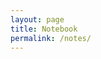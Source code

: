 ```yaml
---
layout: page
title: Notebook
permalink: /notes/
---
```



[^1]:a blogging platform that natively supports Jupyter notebooks in addition to other formats.